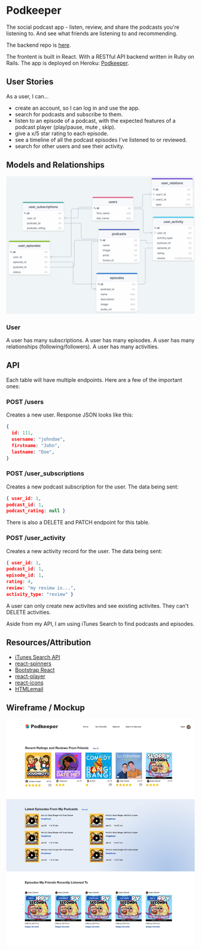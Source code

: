 # Podkeeper

The social podcast app - listen, review, and share the podcasts you're listening to. And see what friends are listening to and recommending. 

The backend repo is [here](https://github.com/smh1988-2/podkeeper-be).

The frontent is built in React. With a RESTful API backend written in Ruby on Rails. The app is deployed on Heroku: [Podkeeper](http://www.podkeeper.live).

## User Stories

As a user, I can...
* create an account, so I can log in and use the app.
* search for podcasts and subscribe to them.
* listen to an episode of a podcast, with the expected features of a podcast player (play/pause, mute , skip).
* give a x/5 star rating to each episode.
* see a timeline of all the podcast episodes I've listened to or reviewed.
* search for other users and see their activity.

## Models and Relationships

![My Data Relationships](public/podkeep-db-diagram.png)

### User
A user has many subscriptions.
A user has many episodes.
A user has many relationships (following/followers).
A user has many activities.


## API

Each table will have multiple endpoints. Here are a few of the important ones:

### POST /users

Creates a new user. Response JSON looks like this:

```json
{ 
  id: 111,
  username: "johndoe",
  firstname: "John",
  lastname: "Doe",
}
```

### POST /user_subscriptions

Creates a new podcast subscription for the user. The data being sent:

```json
{ user_id: 1,
podcast_id: 1,
podcast_rating: null }
```

There is also a DELETE and PATCH endpoint for this table.

### POST /user_activity

Creates a new activity record for the user. The data being sent:

```json
{ user_id: 1,
podcast_id: 1,
episode_id: 1,
rating: 4,
review: "my review is...",
activity_type: "review" }
```
A user can only create new activites and see existing activites. They can't DELETE activities.

Aside from my API, I am using iTunes Search to find podcasts and episodes. 

## Resources/Attribution
* [iTunes Search API](https://developer.apple.com/library/archive/documentation/AudioVideo/Conceptual/iTuneSearchAPI/index.html#//apple_ref/doc/uid/TP40017632-CH3-SW1)
* [react-spinners](https://www.npmjs.com/package/react-spinners)
* [Bootstrap React](https://react-bootstrap.github.io/)
* [react-player](https://www.npmjs.com/package/react-player)
* [react-icons](https://react-icons.github.io/react-icons/)
* [HTMLemail](https://github.com/leemunroe/responsive-html-email-template)


## Wireframe / Mockup

![My Data Relationships](public/Homepage-1.jpeg)
